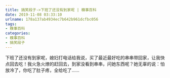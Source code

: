 ```yaml
---
title: 搞笑段子->下班了还没有到家呢 | 糗事百科
date: 2019-11-08 03:33:10
urlname: 178a137ab4934ec7b642b961dcfbc056
tags: 
- 糗事百科
categories:
- 糗事百科
- 搞笑段子
---
```

下班了还没有到家呢，媳妇打电话给我说，买了最近最好吃的串串带回家，让我快点回去吃！我火急火燎的赶回去，到家没看到串串，问她东西呢？她无辜的说：怕放冷了，你吃了肚子疼，全给吃了……



